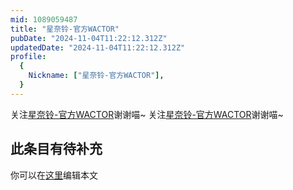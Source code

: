 ```yaml
---
mid: 1089059487
title: "星奈铃-官方WACTOR"
pubDate: "2024-11-04T11:22:12.312Z"
updatedDate: "2024-11-04T11:22:12.312Z"
profile:
  {
    Nickname: ["星奈铃-官方WACTOR"],
  }
---
```


关注[星奈铃-官方WACTOR](https://space.bilibili.com/1089059487)谢谢喵~ 关注[星奈铃-官方WACTOR](https://space.bilibili.com/1089059487)谢谢喵~

## 此条目有待补充
你可以在[这里](https://github.com/Yuhanawa/VTuber.ICU/edit/master/src/content/v/星奈铃-官方WACTOR/index.md)编辑本文
